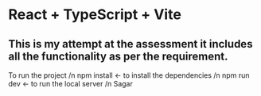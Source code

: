 # React + TypeScript + Vite

## This is my attempt at the assessment it includes all the functionality as per the requirement.
To run the project /n
npm install <- to install the dependencies /n
npm run dev <- to run the local server /n
Sagar
